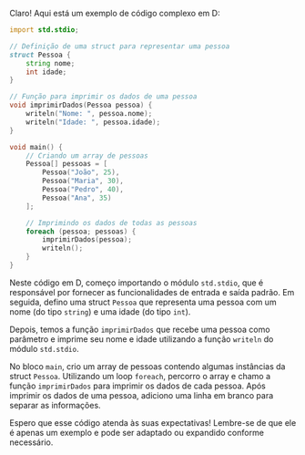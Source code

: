 Claro! Aqui está um exemplo de código complexo em D:

```d
import std.stdio;

// Definição de uma struct para representar uma pessoa
struct Pessoa {
    string nome;
    int idade;
}

// Função para imprimir os dados de uma pessoa
void imprimirDados(Pessoa pessoa) {
    writeln("Nome: ", pessoa.nome);
    writeln("Idade: ", pessoa.idade);
}

void main() {
    // Criando um array de pessoas
    Pessoa[] pessoas = [
        Pessoa("João", 25),
        Pessoa("Maria", 30),
        Pessoa("Pedro", 40),
        Pessoa("Ana", 35)
    ];

    // Imprimindo os dados de todas as pessoas
    foreach (pessoa; pessoas) {
        imprimirDados(pessoa);
        writeln();
    }
}
```

Neste código em D, começo importando o módulo `std.stdio`, que é responsável por fornecer as funcionalidades de entrada e saída padrão. Em seguida, defino uma struct `Pessoa` que representa uma pessoa com um nome (do tipo `string`) e uma idade (do tipo `int`).

Depois, temos a função `imprimirDados` que recebe uma pessoa como parâmetro e imprime seu nome e idade utilizando a função `writeln` do módulo `std.stdio`.

No bloco `main`, crio um array de pessoas contendo algumas instâncias da struct `Pessoa`. Utilizando um loop `foreach`, percorro o array e chamo a função `imprimirDados` para imprimir os dados de cada pessoa. Após imprimir os dados de uma pessoa, adiciono uma linha em branco para separar as informações.

Espero que esse código atenda às suas expectativas! Lembre-se de que ele é apenas um exemplo e pode ser adaptado ou expandido conforme necessário.